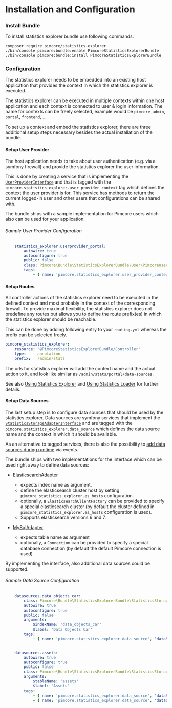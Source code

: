 # Installation and Configuration

### Install Bundle

To install statistics explorer bundle use following commands:

```bash 
composer require pimcore/statistics-explorer
./bin/console pimcore:bundle:enable PimcoreStatisticsExplorerBundle
./bin/console pimcore:bundle:install PimcoreStatisticsExplorerBundle
```

### Configuration

The statistics explorer needs to be embedded into an existing host application that
provides the context in which the statistics explorer is executed.

The statistics explorer can be executed in multiple contexts within one host application and each
context is connected to user & login information. 
The name for contexts can be freely selected, example would be `pimcore_admin`, `portal`, `frontend`, ...

To set up a context and embed the statistics explorer, there are three additional setup steps necessary
besides the actual installation of the bundle. 

#### Setup User Provider

The host application needs to take about user authentication (e.g. via a symfony
firewall) and provide the statistics explorer the user information. 

This is done by creating a service that is implementing the
[`UserProviderInterface`](https://github.com/pimcore/statistics-explorer/blob/master/src/User/UserProviderInterface.php) and that is tagged with
the `pimcore.statistics_explorer.user_provider_context` tag which defines the context the user provider is for. 
This service has methods to return the current logged-in user and other users that configurations can be shared with.
 
The bundle ships with a sample implementation for Pimcore users which also can be used for your application. 

###### Sample User Provider Configuration
```yaml
    statistics_explorer.userprovider_portal:
        autowire: true
        autoconfigure: true
        public: false
        class: Pimcore\Bundle\StatisticsExplorerBundle\User\PimcoreUserProvider
        tags:
            - { name: 'pimcore.statistics_explorer.user_provider_context', context: 'portal' } 
```


#### Setup Routes

All controller actions of the statistics explorer need to be executed in the defined context 
and most probably in the context of the corresponding firewall. To provide maximal flexibility,
the statistics explorer does not predefine any routes but allows you to define the route prefix(es) 
in which the statistics explorer should be reachable. 

This can be done by adding following entry to your `routing.yml` whereas the prefix can be selected freely. 

```yaml
pimcore_statistics_explorer:
    resource: "@PimcoreStatisticsExplorerBundle/Controller"
    type:     annotation
    prefix:   /admin/stats
```

The urls for statistics explorer will add the context name and the actual action to it, and look like similar as 
`/admin/stats/portal/data-sources`.  

See also [Using Statistics Explorer](./02_Usage/04_Using_Statistics_Explorer.md) and 
[Using Statistics Loader](./02_Usage/06_Using_Statistics_Loader.md)
for further details. 


#### Setup Data Sources

The last setup step is to configure data sources that should be used by the statistics explorer. Data sources
are symfony services that implement the [`StatisticsStorageAdapterInterface`](https://github.com/pimcore/statistics-explorer/blob/master/src/StatisticsStorageAdapter/StatisticsStorageAdapterInterface.php) 
and are tagged with the `pimcore.statistics_explorer.data_source` which defines the data source name and the 
context in which it should be available. 

As an alternative to tagged services, there is also the possibility to 
[add data sources during runtime](./05_Further_Customizing/10_Adding_Data_Sources_during_Runtime.md) via events.  

The bundle ships with two implementations for the interface which can be used right away to define data sources:
- [ElasticsearchAdapter](https://github.com/pimcore/statistics-explorer/blob/master/src/StatisticsStorageAdapter/ElasticsearchAdapter.php)
  - expects index name as argument.
  - define the elasticsearch cluster host by setting `pimcore_statistics_explorer.es_hosts` configuration.
  - optionally, a `ElasticsearchClientFactory` can be provided to specify a special elasticsearch cluster 
  (by default the cluster defined in `pimcore_statistics_explorer.es_hosts` configuration is used).
  - Supports elasticsearch versions 6 and 7.
  
- [MySqlAdapter](https://github.com/pimcore/statistics-explorer/blob/master/src/StatisticsStorageAdapter/MySqlAdapter.php)
  - expects table name as argument
  - optionally, a `Connection` can be provided to specify a special database connection 
  (by default the default Pimcore connection is used)

By implementing the interface, also additional data sources could be supported. 


###### Sample Data Source Configuration
```yaml
    datasources.data_objects_car:
        class: Pimcore\Bundle\StatisticsExplorerBundle\StatisticsStorageAdapter\ElasticsearchAdapter
        autowire: true
        autoconfigure: true
        public: false
        arguments:
            $indexName: 'data_objects_car'
            $label: 'Data Objects Car'
        tags:
            - { name: 'pimcore.statistics_explorer.data_source', 'dataSourceName': 'data_objects_car', context: 'portal' }


    datasources.assets:
        autowire: true
        autoconfigure: true
        public: false
        class: Pimcore\Bundle\StatisticsExplorerBundle\StatisticsStorageAdapter\MySqlAdapter
        arguments:
            $tableName: 'assets'
            $label: 'Assets'  
        tags:
            - { name: 'pimcore.statistics_explorer.data_source', 'dataSourceName': 'assets', context: 'portal' }
            - { name: 'pimcore.statistics_explorer.data_source', 'dataSourceName': 'assets', context: 'another_portal' }
```
